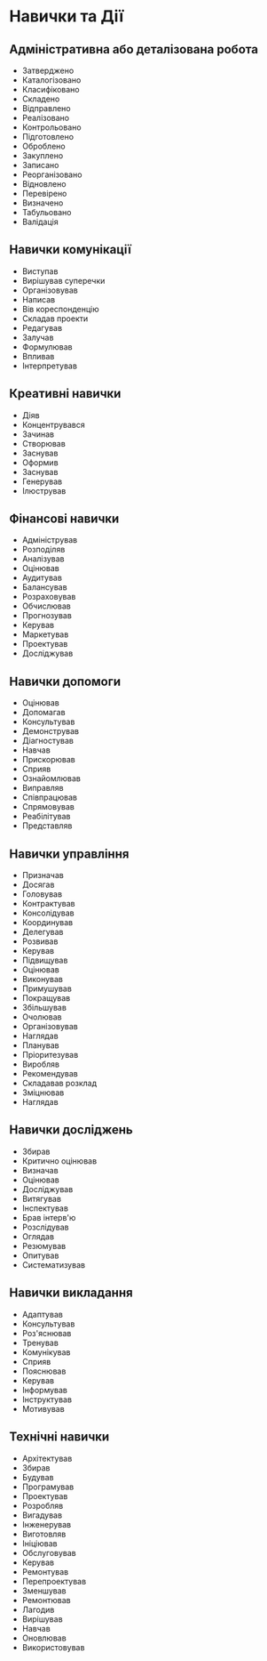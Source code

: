 # Навички та Дії

## Адміністративна або деталізована робота
- Затверджено
- Каталогізовано
- Класифіковано
- Складено
- Відправлено
- Реалізовано
- Контрольовано
- Підготовлено
- Оброблено
- Закуплено
- Записано
- Реорганізовано
- Відновлено
- Перевірено
- Визначено
- Табульовано
- Валідація

## Навички комунікації
- Виступав
- Вирішував суперечки
- Організовував
- Написав
- Вів кореспонденцію
- Складав проекти
- Редагував
- Залучав
- Формулював
- Впливав
- Інтерпретував

## Креативні навички
- Діяв
- Концентрувався
- Зачинав
- Створював
- Заснував
- Оформив
- Заснував
- Генерував
- Ілюстрував

## Фінансові навички
- Адміністрував
- Розподіляв
- Аналізував
- Оцінював
- Аудитував
- Балансував
- Розраховував
- Обчислював
- Прогнозував
- Керував
- Маркетував
- Проектував
- Досліджував

## Навички допомоги
- Оцінював
- Допомагав
- Консультував
- Демонстрував
- Діагностував
- Навчав
- Прискорював
- Сприяв
- Ознайомлював
- Виправляв
- Співпрацював
- Спрямовував
- Реабілітував
- Представляв

## Навички управління
- Призначав
- Досягав
- Головував
- Контрактував
- Консолідував
- Координував
- Делегував
- Розвивав
- Керував
- Підвищував
- Оцінював
- Виконував
- Примушував
- Покращував
- Збільшував
- Очолював
- Організовував
- Наглядав
- Планував
- Пріоритезував
- Виробляв
- Рекомендував
- Складавав розклад
- Зміцнював
- Наглядав

## Навички досліджень
- Збирав
- Критично оцінював
- Визначав
- Оцінював
- Досліджував
- Витягував
- Інспектував
- Брав інтерв'ю
- Розслідував
- Оглядав
- Резюмував
- Опитував
- Систематизував

## Навички викладання
- Адаптував
- Консультував
- Роз'яснював
- Тренував
- Комунікував
- Сприяв
- Пояснював
- Керував
- Інформував
- Інструктував
- Мотивував

## Технічні навички
- Архітектував
- Збирав
- Будував
- Програмував
- Проектував
- Розробляв
- Вигадував
- Інженерував
- Виготовляв
- Ініціював
- Обслуговував
- Керував
- Ремонтував
- Перепроектував
- Зменшував
- Ремонтював
- Лагодив
- Вирішував
- Навчав
- Оновлював
- Використовував
